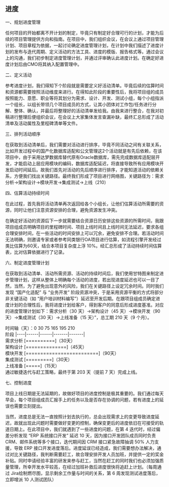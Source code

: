 ## 进度


一、规划进度管理

任何项目的开始都离不开计划的制定，毕竟只有制定好合理可行的计划，才能为后续的项目管理提供方向和指南。在项目中，我们组织会议，在会议上通过项目管理计划、项目章程为依据，一起讨论确定进度管理计划，在计划中我们描述了进度计划的发布与迭代周期、定义活动的方法工具、进度的模版、报告格式等。通过会议上的沟通，我们初步制定进度管理计划，并通过评审确认此进度计划。在确定好进度计划后由CMO将其纳入配置管理中。

二、定义活动

参考进度计划，我们得知下个阶段就是需要定义好活动清单。毕竟后续的估算时间和资源都需要按照活动维度来进行。在得知此阶段的重要性后，我将项目组的成员按照能力、意愿、职业等将其划分为需求、设计、开发、测试小组，每个小组指派一个组长，以组长带领几个项目成员的方式，让其小团体对工作包/任务进行分解、整体、确认，并最后将整理好的活动清单发给我。由我来进行整合，在我对初稿进行整理后便组织会议，在会议上大家集体发言查漏补缺，最终汇总形成了活动清单及活动属性及里程碑清单等文件。

三、排列活动顺序

在获取到活动清单后，我们需要对活动进行排序，毕竟不同活动之间有关联关系，比如开发过程中的国产化数据库适配和公文管理这2个活动就是有先后依赖，在该项目中，由于采用达梦数据库替代原有Oracle数据库，需先完成数据库适配层开发，才能启动上层应用模块的编码，数据库适配延迟，将直接导致所有应用模块开发启动时间延后。故我们首先对活动的先后顺序进行排序，才能知道活动的依赖关系，方便我们找出关键路径。最终我们形成了项目进行网络图，关键路径为：需求分析→架构设计→模块开发→集成测试→上线（210）

四、估算活动持续时间

在此过程，首先我将活动清单再次返回给各个小组长，让他们估算活动所需要的资源，同时让他们注意资源安排的合理，避免资源发生冲突。

在确定好活动的资源后下一步就需要结合资源日历安排这些资源的所需时间，我跟项目组成员明确项目的里程碑时间、项目上线时间且上线时间无法延迟，要求各组合理安排时间，在一些活动的时间安排上可以冗余，避免安排不合理。若活动时间无法明确，则邀请专家或者参考同类银行OA项目进行估算，如流程引擎开发经过类比估算为60天，结合本项目复杂度上浮 10%。经汇总形成了活动持续时间估算表，比对估算依据进行了记录。

六、制定进度管理计划

在获取到活动清单、活动所需资源、活动的持续时间后，我们使用甘特图来制定进步管理计划，这样从整体上明确每个活动的进度，若出现进度延迟也可以一目了然，当然，为了避免出现意外的风险，我们在关键路径上设定冗余时间。同时我们发现 “国产化适配” 与 “业务开发” 阶段资源冲突，于是采用资源平衡的方式将部分非关键活动（如 “用户培训材料编写”）延迟至开发后期。在跟项目组成员确定进度计划的合理性后，我将进度计划给客户，得到客户的同意后形成进度基准。对应的进度管理计划如下：需求分析（30 天）→架构设计（45 天）→模块开发（90 天）→集成测试（30 天）→上线准备（15 天）”，总工期 210 天（9 个月）。

时间轴（天）：0   30   75   165   195   210  
阶段       |----|------|------|-------|-------|  
需求分析   [==========]（30天）  
架构设计       [==============]（45天）  
模块开发           [=========================]（90天）  
集成测试               [=========]（30天）  
上线准备                   [=====]（15天）  
通过敏捷迭代与赶工策略，最终于第 203 天（提前 7 天）完成上线。

七、控制进度

项目上线日期是无法延期的，故做好项目的进度控制是极其重要的。我们通过每天早会，每个项目组成员汇报手上的任务以及是否存在协调的问题，若有进度上的延误也需要立刻提出。

当然，进度总是无法一直按照计划去执行的，总会出现需求上的变更导致进度延迟，故就出现此问题时需要做好变更的控制，确保变更后的进度依旧在可接受的轨道日期上。在此项目中，我们就遇到了一些进度的问题，在第 4 迭代时，经过偏差分析发现 “ERP 系统接口开发” 延迟 10 天，因为接口开发团队成员同时负责 CRM、邮件系统等多个接口，迭代期间因 CRM 接口紧急故障抽调 50% 人力支援，导致 ERP 接口开发进度落后。进度延误已经造成，我们需要想办法解决，通过对比关键路径，我判断需要赶工，故合理安排开发人员加班，并提供一定的奖金补贴。同时申请经验丰富的研发来参与赶工，当然在赶工的同时我们也必须加强质量管理，所幸开发水平较高，在经过加班补救后进度很快将追赶上计划。（每周通过 Jira绘制燃尽图，显示剩余工作量与时间的关系，第 6 周发现测试进度落后，立即增派 10 人测试团队）